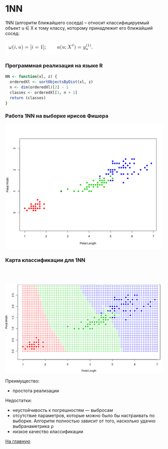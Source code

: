 # 1NN

1NN (алгоритм ближайшего соседа) – относит классифицируемый объект u ∈ X к тому классу, которому принадлежит его ближайший сосед:

![1NN](1nn.png)

### Программная реализация на языке R

```R
NN <- function(xl, z) {
  orderedXl <- sortObjectsByDist(xl, z)
  n <- dim(orderedXl)[2] - 1
  classes <- orderedXl[1, n + 1]
  return (classes)
}
```

### Работа 1NN на выборке ирисов Фишера

<img src="1NN_iris.png" width=600>

### Карта классификации для 1NN
<br/><br/>

<img src="1nn_kk.png" width=600>

Преимущество:
<ul>
<li>простота реализации</li>
</ul>

Недостатки:
<ul>
<li>неустойчивость к погрешностям — выбросам</li>
<li>отсутствие параметров, которые можно было бы настраивать по выборке. Алгоритм полностью зависит от того, насколько удачно выбранаметрика ρ</li>
<li>низкое качество классификации</li>
</ul>

<a href="https://github.com/davilexx/ml1">На главную</a>
